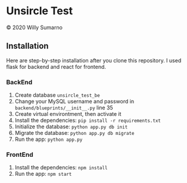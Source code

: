 # Unsircle Test

&copy; 2020 Willy Sumarno

## Installation

Here are step-by-step installation after you clone this repository. I used flask for backend and react for frontend.

### BackEnd

1. Create database ```unsircle_test_be```
2. Change your MySQL username and password in ```backend/blueprints/__init__.py``` line 35
3. Create virtual environtment, then activate it
4. Install the dependencies: ```pip install -r requirements.txt```
5. Initialize the database: ```python app.py db init```
6. Migrate the database: ```python app.py db migrate```
7. Run the app: ```python app.py```

### FrontEnd

1. Install the dependencies: ```npm install```
2. Run the app: ```npm start```
